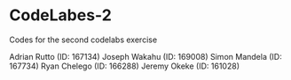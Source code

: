 # CodeLabes-2
Codes for the second codelabs exercise

Adrian Rutto (ID: 167134)
Joseph Wakahu (ID: 169008)
Simon Mandela (ID: 167734)
Ryan Chelego (ID: 166288)
Jeremy Okeke (ID: 161028)

